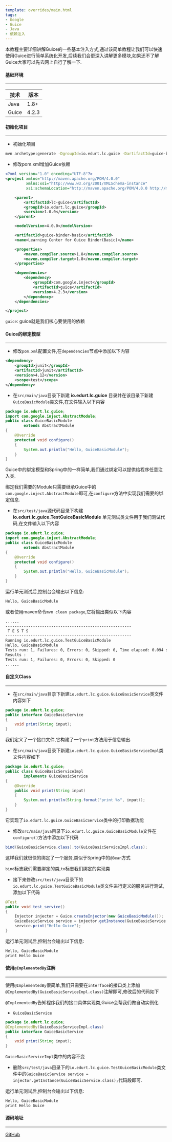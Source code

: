 ```yaml
---
template: overrides/main.html
tags:
- Google
- Guice
- Java
- 依赖注入
---
```


本教程主要详细讲解Guice的一些基本注入方式,通过该简单教程让我们可以快速使用Guice进行简单系统化开发,后续我们会更深入讲解更多模块,如果还不了解Guice大家可以先去网上自行了解一下.

#### 基础环境

---

| 技术  | 版本  |
| ----- | ----- |
| Java  | 1.8+  |
| Guice | 4.2.3 |

#### 初始化项目

---

- 初始化项目

```bash
mvn archetype:generate -DgroupId=io.edurt.lc.guice -DartifactId=guice-binder-basic -DarchetypeArtifactId=maven-archetype-quickstart -Dversion=1.0.0 -DinteractiveMode=false
```

- 修改pom.xml增加Guice依赖

```xml
<?xml version="1.0" encoding="UTF-8"?>
<project xmlns="http://maven.apache.org/POM/4.0.0"
         xmlns:xsi="http://www.w3.org/2001/XMLSchema-instance"
         xsi:schemaLocation="http://maven.apache.org/POM/4.0.0 http://maven.apache.org/xsd/maven-4.0.0.xsd">

    <parent>
        <artifactId>lc-guice</artifactId>
        <groupId>io.edurt.lc.guice</groupId>
        <version>1.0.0</version>
    </parent>

    <modelVersion>4.0.0</modelVersion>

    <artifactId>guice-binder-basic</artifactId>
    <name>Learning Center for Guice Binder(Basic)</name>

    <properties>
        <maven.compiler.source>1.8</maven.compiler.source>
        <maven.compiler.target>1.8</maven.compiler.target>
    </properties>

    <dependencies>
        <dependency>
            <groupId>com.google.inject</groupId>
            <artifactId>guice</artifactId>
            <version>4.2.3</version>
        </dependency>
    </dependencies>

</project>
```

`guice`: guice就是我们核心要使用的依赖

#### Guice的绑定模型

---

- 修改`pom.xml`配置文件,在`dependencies`节点中添加以下内容

```xml
<dependency>
    <groupId>junit</groupId>
    <artifactId>junit</artifactId>
    <version>4.12</version>
    <scope>test</scope>
</dependency>
```

- 在`src/main/java`目录下新建 **io.edurt.lc.guice** 目录并在该目录下新建`GuiceBasicModule`类文件,在文件输入以下内容

```java
package io.edurt.lc.guice;
import com.google.inject.AbstractModule;
public class GuiceBasicModule
        extends AbstractModule
{
    @Override
    protected void configure()
    {
        System.out.println("Hello, GuiceBasicModule");
    }
}
```

Guice中的绑定模型和Spring中的一样简单,我们通过绑定可以提供给程序任意注入类.

绑定我们需要的Module只需要继承Guice中的`com.google.inject.AbstractModule`即可,在`configure`方法中实现我们需要的绑定信息.

- 在`src/test/java`源代码目录下构建 **io.edurt.lc.guice.TestGuiceBasicModule** 单元测试类文件用于我们测试代码,在文件输入以下内容

```java
package io.edurt.lc.guice;
import com.google.inject.AbstractModule;
public class GuiceBasicModule
        extends AbstractModule
{
    @Override
    protected void configure()
    {
        System.out.println("Hello, GuiceBasicModule");
    }
}
```

运行单元测试后,控制台会输出以下信息:

```bash
Hello, GuiceBasicModule
```

或者使用maven命令`mvn clean package`,它将输出类似以下内容

```bash
......
-------------------------------------------------------
 T E S T S
-------------------------------------------------------
Running io.edurt.lc.guice.TestGuiceBasicModule
Hello, GuiceBasicModule
Tests run: 1, Failures: 0, Errors: 0, Skipped: 0, Time elapsed: 0.094 sec
Results :
Tests run: 1, Failures: 0, Errors: 0, Skipped: 0
......
```

#### 自定义Class

---

- 在`src/main/java`目录下新建`io.edurt.lc.guice.GuiceBasicService`类文件内容如下

```java
package io.edurt.lc.guice;
public interface GuiceBasicService
{
    void print(String input);
}
```

我们定义了一个接口文件,它构建了一个`print`方法用于信息输出.

- 在`src/main/java`目录下新建`io.edurt.lc.guice.GuiceBasicServiceImpl`类文件内容如下

```java
package io.edurt.lc.guice;
public class GuiceBasicServiceImpl
        implements GuiceBasicService
{
    @Override
    public void print(String input)
    {
        System.out.println(String.format("print %s", input));
    }
}
```

它实现了`io.edurt.lc.guice.GuiceBasicService`类中的打印数据功能

- 修改`src/main/java`目录下`io.edurt.lc.guice.GuiceBasicModule`文件在`configure()`方法中添加以下代码

```java
bind(GuiceBasicService.class).to(GuiceBasicServiceImpl.class);
```

这样我们就很快的绑定了一个服务,类似于Spring中的`@Bean`方式

`bind`标志我们需要绑定的类,`to`标志我们绑定的实现类

- 接下来修改`src/test/java`目录下的`io.edurt.lc.guice.TestGuiceBasicModule`类文件进行定义的服务进行测试,添加以下代码

```java
@Test
public void test_service()
{
    Injector injector = Guice.createInjector(new GuiceBasicModule());
    GuiceBasicService service = injector.getInstance(GuiceBasicService.class);
    service.print("Hello Guice");
}
```

运行单元测试后,控制台会输出以下信息:

```bash
Hello, GuiceBasicModule
print Hello Guice
```

#### 使用`@ImplementedBy`注解

---

使用`@ImplementedBy`很简单,我们只需要在`interface`的接口类上添加`@ImplementedBy(GuiceBasicServiceImpl.class)`注解即可,修改后的代码如下

`@ImplementedBy`告知程序我们的接口具体实现类,Guice会帮我们做自动实例化

- `GuiceBasicService`

```java
package io.edurt.lc.guice;
@ImplementedBy(GuiceBasicServiceImpl.class)
public interface GuiceBasicService
{
    void print(String input);
}
```

`GuiceBasicServiceImpl`类中的内容不变

- 删除`src/test/java`目录下的`io.edurt.lc.guice.TestGuiceBasicModule`类文件中的`GuiceBasicService service = injector.getInstance(GuiceBasicService.class);`代码段即可.

运行单元测试后,控制台会输出以下信息:

```bash
Hello, GuiceBasicModule
print Hello Guice
```

#### 源码地址

---

[GitHub](https://github.com/EdurtIO/learning-center-code/blob/master/guice/binder-basic)
